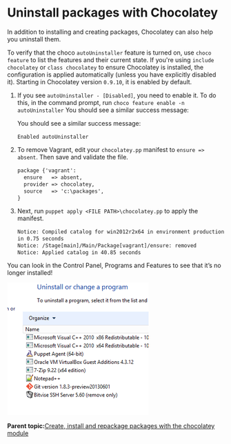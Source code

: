 # Uninstall packages with Chocolatey

In addition to installing and creating packages, Chocolatey can also help you uninstall them.

To verify that the choco `autoUninstaller` feature is turned on, use `choco feature` to list the features and their current state. If you're using `include chocolatey` or `class chocolatey` to ensure Chocolatey is installed, the configuration is applied automatically \(unless you have explicitly disabled it\). Starting in Chocolatey version `0.9.10`, it is enabled by default.

1.  If you see `autoUninstaller - [Disabled]`, you need to enable it. To do this, in the command prompt, run `choco feature enable -n autoUninstaller` You should see a similar success message:

    You should see a similar success message:

    ```
    Enabled autoUninstaller
    ```

2.  To remove Vagrant, edit your `chocolatey.pp` manifest to `ensure => absent`. Then save and validate the file.

    ```
    package {'vagrant':
      ensure   => absent,
      provider => chocolatey,
      source   => 'c:\packages',
    }
    ```

3.  Next, run `puppet apply <FILE PATH>\chocolatey.pp` to apply the manifest.

    ```
    Notice: Compiled catalog for win2012r2x64 in environment production in 0.75 seconds
    Notice: /Stage[main]/Main/Package[vagrant]/ensure: removed
    Notice: Applied catalog in 40.85 seconds
    ```


You can look in the Control Panel, Programs and Features to see that it’s no longer installed!

![A screenshot of the Programs and Features windows showing that Vagrant is no longer in the list of installed programs.](choco_vagrant_uninstalled.png)

**Parent topic:**[Create, install and repackage packages with the chocolatey module](create_install_repackage_with_chocolatey.md)

